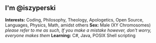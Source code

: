 
 <h2> I'm @iszyperski </h2>
<b>Interests:</b> Coding, Philosophy, Theology, Apologetics, Open Source, Languages, Physics, Math, amidst others
<b>Sex:</b> Male (XY Chromosomes)
  <i style="font-size=0.5em;">please refer to me as such, If you make a mistake however, don't worry, everyone makes them</i>
<b>Learning:</b> C#, Java, POSIX Shell scripting
